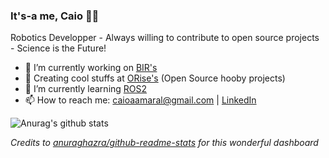 ### It's-a me, Caio 👨‍🔧
Robotics Developper - Always willing to contribute to open source projects - Science is the Future! 
- 🔭 I’m currently working on [BIR's](https://github.com/Brazilian-Institute-of-Robotics) 
- 👾 Creating cool stuffs at [ORise's](https://github.com/orise-robotics) (Open Source hooby projects)
- 🌱 I’m currently learning [ROS2](https://docs.ros.org/en/foxy/index.html)
- 📫 How to reach me: caioaamaral@gmail.com | [LinkedIn](https://www.linkedin.com/in/caioaamaral/)


![Anurag's github stats](https://github-readme-stats.vercel.app/api?username=caioaamaral&count_private=true&hide=stars&show_icons=true&include_all_commits=false&theme=dark)

_Credits to [anuraghazra/github-readme-stats](https://github.com/anuraghazra/github-readme-stats) for this wonderful dashboard_
<!--
**caioaamaral/caioaamaral** is a ✨ _special_ ✨ repository because its `README.md` (this file) appears on your GitHub profile.

Here are some ideas to get you started:

- 🔭 I’m currently working on ...
- 🌱 I’m currently learning ...
- 👯 I’m looking to collaborate on ...
- 🤔 I’m looking for help with ...
- 💬 Ask me about ...
- 📫 How to reach me: ...
- 😄 Pronouns: ...
- ⚡ Fun fact: ...
-->
